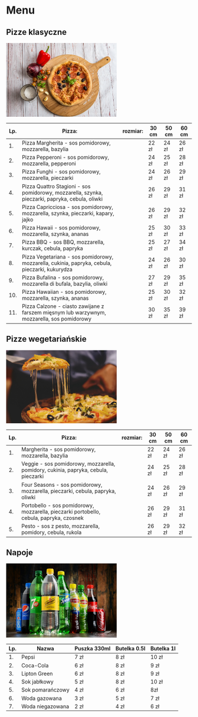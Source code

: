 # Menu

## Pizze klasyczne 

<img src = "img/pizza-g599ae68cd_1920.jpg" width = 300>

|Lp. |Pizza:                                                                                           | rozmiar:|30 cm |50 cm |60 cm |
|---|--------------------------------------------------------------------------------------------------|---------|------|------|----- |
|1. |Pizza Margherita - sos pomidorowy, mozzarella, bazylia                                            |         |22 zł |24 zł |26 zł |
|2. |Pizza Pepperoni - sos pomidorowy, mozzarella, pepperoni                                           |         |24 zł |25 zł |28 zł |
|3. |Pizza Funghi - sos pomidorowy, mozzarella, pieczarki                                              |         |24 zł |26 zł |29 zł |
|4. |Pizza Quattro Stagioni - sos pomidorowy, mozzarella, szynka, pieczarki, papryka, cebula, oliwki   |         |26 zł |29 zł |31 zł |
|5. |Pizza Capricciosa - sos pomidorowy, mozzarella, szynka, pieczarki, kapary, jajko                  |         |26 zł |29 zł |32 zł |
|6. |Pizza Hawaii - sos pomidorowy, mozzarella, szynka, ananas                                         |         |25 zł |30 zł |33 zł |
|7. |Pizza BBQ - sos BBQ, mozzarella, kurczak, cebula, papryka                                         |         |25 zł |27 zł |34 zł |
|8. |Pizza Vegetariana - sos pomidorowy, mozzarella, cukinia, papryka, cebula, pieczarki, kukurydza    |         |24 zł |26 zł |30 zł | 
|9. |Pizza Bufalina - sos pomidorowy, mozzarella di bufala, bazylia, oliwki                            |         |27 zł |29 zł |35 zł |
|10. |Pizza Hawaiian - sos pomidorowy, mozzarella, szynka, ananas                                      |         |25 zł |30 zł |32 zł |
|11. |Pizza Calzone - ciasto zawijane z farszem mięsnym lub warzywnym, mozzarella, sos pomidorowy      |         |30 zł |35 zł |39 zł |



## Pizze wegetariańskie 
<img src = "img/pizza-gba0114900_1920.jpg" width = 300>

|Lp. |Pizza:                                                                                  | rozmiar:|30 cm |50 cm |60 cm |
|---|-----------------------------------------------------------------------------------------|---------|------|------|----- |
|1. | Margherita - sos pomidorowy, mozzarella, bazylia                                        |         |22 zł |24 zł |26 zł |
|2. | Veggie - sos pomidorowy, mozzarella, pomidory, cukinia, papryka, cebula, pieczarki      |         |24 zł |25 zł |28 zł |
|3. | Four Seasons - sos pomidorowy, mozzarella, pieczarki, cebula, papryka, oliwki           |         |24 zł |26 zł |29 zł |
|4. | Portobello - sos pomidorowy, mozzarella, pieczarki portobello, cebula, papryka, czosnek |         |26 zł |29 zł |31 zł |
|5. | Pesto - sos z pesto, mozzarella, pomidory, cebula, rukola                               |         |26 zł |29 zł |32 zł |



## Napoje 

<img src = "img/napoje2345.jpg" width = 300>

|Lp.|	Nazwa|	Puszka 330ml|	Butelka 0.5l|	Butelka 1l|
|---|------|--------------|-------------|-----------|
|1.|	Pepsi|	7 zł|	8 zł|	10 zł|
|2.|	Coca-Cola|	6 zł|	8 zł|	9 zł|
|3.|	Lipton Green|	6 zł|	8 zł|	9 zł|
|4.|	Sok jabłkowy|	5 zł|	8 zł|	10 zł|
|5.|	Sok pomarańczowy|	4 zł|	6 zł|	8zł|
|6.|	Woda gazowana|	3 zł|	5 zł|	7 zł|
|7.|	Woda niegazowana|	2 zł|	4 zł|	6 zł|

